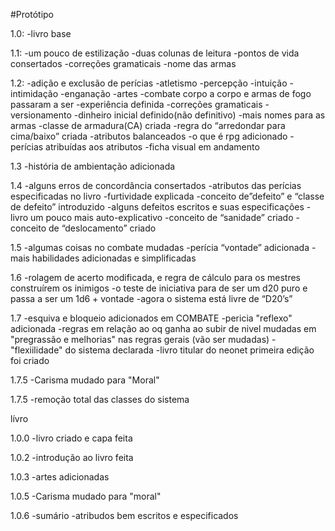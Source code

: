 #Protótipo

1.0:
	-livro base

1.1: 
	-um pouco de estilização 
	-duas colunas de leitura
	-pontos de vida consertados
	-correções gramaticais
	-nome das armas

1.2:
	-adição e exclusão de perícias
	-atletismo
	-percepção
	-intuição
	-intimidação
	-enganação
	-artes
	-combate corpo a corpo e armas de fogo passaram a ser
	-experiência definida
	-correções gramaticais
	-versionamento
	-dinheiro inicial definido(não definitivo)
	-mais nomes para as armas
	-classe de armadura(CA) criada
	-regra do “arredondar para cima/baixo” criada
	-atributos balanceados
	-o que é rpg adicionado
	-perícias atribuídas aos atributos
	-ficha visual em andamento

1.3
	-história de ambientação adicionada

1.4
	-alguns erros de concordância consertados
	-atributos das perícias especificadas no livro
	-furtividade explicada
	-conceito de”defeito” e “classe de defeito” introduzido
	-alguns defeitos escritos e suas especificações
	-livro um pouco mais auto-explicativo
	-conceito de “sanidade” criado
	-conceito de “deslocamento” criado

1.5
	-algumas coisas no combate mudadas
	-perícia “vontade” adicionada
	-mais habilidades adicionadas e simplificadas

1.6
	-rolagem de acerto modificada, e regra de cálculo para os mestres construírem os inimigos
	-o teste de iniciativa para de ser um d20 puro e passa a ser um 1d6 + vontade
	-agora o sistema está livre de “D20’s”

1.7
	-esquiva e bloqueio adicionados em COMBATE
	-pericia "reflexo" adicionada
	-regras em relação ao oq ganha ao subir de nivel mudadas em "pregrassão e melhorias" nas regras gerais (vão ser mudadas)
	-"flexiilidade" do sistema declarada
	-livro titular do neonet primeira edição foi criado

1.7.5
	-Carisma mudado para "Moral"

1.7.5
	-remoção total das classes do sistema

lívro

1.0.0
	-livro criado e capa feita

1.0.2
	-introdução ao livro feita

1.0.3
	-artes adicionadas

1.0.5
	-Carisma mudado para "moral"

1.0.6
	-sumário
	-atribudos bem escritos e especificados
